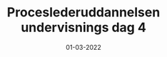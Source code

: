---
title: Proceslederuddannelsen undervisnings dag 4
date: 01-03-2022
time: 09.00–12.00
cat: edu
---